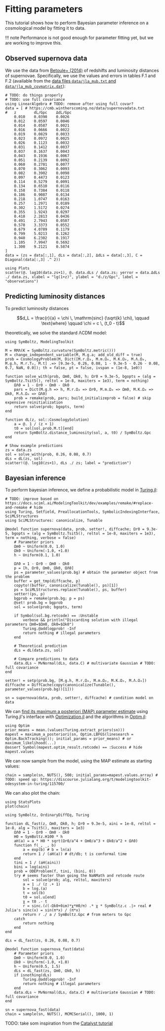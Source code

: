 # Fitting parameters

This tutorial shows how to perform Bayesian parameter inference on a cosmological model by fitting it to data.

!!! note
    Performance is not good enough for parameter fitting yet, but we are working to improve this.

## Observed supernova data

We use the data from [Betoule+ (2014)](https://arxiv.org/abs/1401.4064) of redshifts and luminosity distances of supernovae.
Specifically, we use the values and errors in tables F.1 and F.2
(available from the [data files `data/jla_mub.txt` and `data/jla_mub_covmatrix.dat`](http://supernovae.in2p3.fr/sdss_snls_jla/jla_likelihood_v6.tgz)):
```@example fit
# TODO: do things properly
# TODO: use full covariance
using LinearAlgebra # TODO: remove after using full covar?
data = [ # https://cmb.wintherscoming.no/data/supernovadata.txt
#   z        dL/Gpc    ΔdL/Gpc
    0.010    0.0390    0.0026
    0.012    0.0597    0.0046 
    0.014    0.0587    0.0021 
    0.016    0.0666    0.0022 
    0.019    0.0829    0.0033 
    0.023    0.0972    0.0025 
    0.026    0.1123    0.0032 
    0.031    0.1412    0.0037 
    0.037    0.1637    0.0043 
    0.043    0.1936    0.0067 
    0.051    0.2139    0.0092 
    0.060    0.2701    0.0077 
    0.070    0.3062    0.0093 
    0.082    0.3902    0.0098 
    0.097    0.4473    0.0123 
    0.114    0.5279    0.0091 
    0.134    0.6510    0.0116 
    0.158    0.7384    0.0118 
    0.186    0.9087    0.0134 
    0.218    1.0747    0.0163 
    0.257    1.2971    0.0189 
    0.302    1.5172    0.0274 
    0.355    1.9243    0.0297 
    0.418    2.2813    0.0436 
    0.491    2.7943    0.0507 
    0.578    3.3373    0.0552 
    0.679    4.0789    0.1179 
    0.799    5.0213    0.1262 
    0.940    6.2302    0.1917 
    1.105    7.9947    0.5692 
    1.300    9.2121    0.5874 
]
data = (zs = data[:,1], dLs = data[:,2], ΔdLs = data[:,3], C = Diagonal(data[:,3] .^ 2))

using Plots
scatter(@. log10(data.zs+1), @. data.dLs / data.zs; yerror = data.ΔdLs ./ data.zs, xlabel = "lg(1+z)", ylabel = "dₗ/z/Gpc", label = "observations")
```

## Predicting luminosity distances

To predict luminosity distances
```math
d_L = \frac{r}{a} = \chi \, \mathrm{sinc} (\sqrt{k} \chi),
\qquad \text{where} \qquad
\chi = c \, (t_0 - t)
```
theoretically, we solve the standard ΛCDM model:
```@example fit
using SymBoltz, ModelingToolkit

M = RMΛ(K = SymBoltz.curvature(SymBoltz.metric()))
M = change_independent_variable(M, M.g.a; add_old_diff = true)
prob = CosmologyProblem(M, Dict([M.r.Ω₀, M.m.Ω₀, M.K.Ω₀, M.Λ.Ω₀, M.g.h, M.r.T₀, M.t] .=> [9.3e-5, 0.26, 0.08, 1 - 9.3e-5 - 0.26 - 0.08, 0.7, NaN, 0.0]); th = false, pt = false, ivspan = (1e-8, 1e0))

function solve_with(prob, Ωm0, Ωk0, h; Ωr0 = 9.3e-5, bgopts = (alg = SymBoltz.Tsit5(), reltol = 1e-8, maxiters = 1e3), term = nothing)
    ΩΛ0 = 1 - Ωr0 - Ωm0 - Ωk0
    pars = Dict(M.g.h => h, M.r.Ω₀ => Ωr0, M.m.Ω₀ => Ωm0, M.K.Ω₀ => Ωk0, M.Λ.Ω₀ => ΩΛ0)
    prob = remake(prob, pars; build_initializeprob = false) # skip expensive reinitialization
    return solve(prob; bgopts, term)
end

function dL(z, sol::CosmologySolution)
    a = @. 1 / (z + 1)
    t0 = sol[sol.prob.M.t][end]
    return SymBoltz.distance_luminosity(sol, a, t0) / SymBoltz.Gpc
end

# Show example predictions
zs = data.zs
sol = solve_with(prob, 0.26, 0.08, 0.7)
dLs = dL(zs, sol)
scatter!(@. log10(zs+1), dLs ./ zs; label = "prediction")
```

## Bayesian inference

To perform bayesian inference, we define a probabilistic model in [Turing.jl](https://turinglang.org/):
```@example fit
# TODO: improve based on https://docs.sciml.ai/ModelingToolkit/dev/examples/remake/#replace-and-remake # hide
using Turing, Setfield, PreallocationTools, SymbolicIndexingInterface, SciMLStructures
using SciMLStructures: canonicalize, Tunable

@model function supernova(data, prob, setter!, diffcache; Ωr0 = 9.3e-5, bgopts = (alg = SymBoltz.Tsit5(), reltol = 1e-8, maxiters = 1e3), term = nothing, verbose = false)
    # Parameter priors
    Ωm0 ~ Uniform(0.0, 1.0)
    Ωk0 ~ Uniform(-1.0, +1.0)
    h ~ Uniform(0.1, 1.0)

    ΩΛ0 = 1 - Ωr0 - Ωm0 - Ωk0
    p = [h, Ωr0, Ωm0, Ωk0, ΩΛ0]
    ps = parameter_values(prob.bg) # obtain the parameter object from the problem
    buffer = get_tmp(diffcache, p)
    copyto!(buffer, canonicalize(Tunable(), ps)[1])
    ps = SciMLStructures.replace(Tunable(), ps, buffer)
    setter!(ps, p)
    bgprob = remake(prob.bg; p = ps)
    @set! prob.bg = bgprob
    sol = solve(prob; bgopts, term)

    if Symbol(sol.bg.retcode) == :Unstable
        verbose && println("Discarding solution with illegal parameters Ωm0=$Ωm0, Ωk0=$Ωk0")
        Turing.@addlogprob! -Inf
        return nothing # illegal parameters
    end

    # Theoretical prediction
    dLs = dL(data.zs, sol)

    # Compare predictions to data
    data.dLs ~ MvNormal(dLs, data.C) # multivariate Gaussian # TODO: full covariance
end

setter! = setp(prob.bg, [M.g.h, M.r.Ω₀, M.m.Ω₀, M.K.Ω₀, M.Λ.Ω₀])
diffcache = DiffCache(copy(canonicalize(Tunable(), parameter_values(prob.bg))[1]))

sn = supernova(data, prob, setter!, diffcache) # condition model on data
```
We can [find its maximum a posteriori (MAP) parameter estimate](https://turinglang.org/docs/usage/mode-estimation/) using Turing.jl's interface with [Optimization.jl](https://docs.sciml.ai/Optimization/) and the algorithms in [Optim.jl](https://docs.sciml.ai/Optimization/stable/optimization_packages/optim/):
```@example fit
using Optim
prior_means = mean.(values(Turing.extract_priors(sn)))
mapest = maximum_a_posteriori(sn, Optim.LBFGS(linesearch = Optim.BackTracking()); initial_params = prior_means) # or maximum_likelihood(...)
@assert Symbol(mapest.optim_result.retcode) == :Success # hide
mapest.values
```
We can now sample from the model, using the MAP estimate as starting values:
```@example fit
chain = sample(sn, NUTS(), 500; initial_params=mapest.values.array) # TODO: speed up: https://discourse.julialang.org/t/modelingtoolkit-odesystem-in-turing/115700/
```
We can also plot the chain:
```@example fit
using StatsPlots
plot(chain)
```

```@setup fit
using SymBoltz, OrdinaryDiffEq, Turing

function dL_fast(z, Ωm0, Ωk0, h; Ωr0 = 9.3e-5, aini = 1e-8, reltol = 1e-8, alg = Tsit5(), maxiters = 1e3)
    ΩΛ0 = 1 - Ωr0 - Ωm0 - Ωk0
    H0 = SymBoltz.H100 * h
    aH(a) = a * H0 * sqrt(Ωr0/a^4 + Ωm0/a^3 + Ωk0/a^2 + ΩΛ0)
    function f(_, _, b)
        a = exp(b) # b = ln(a)
        return 1 / (aH(a)) # dt/db; t is conformal time
    end
    tini = 1 / (aH(aini))
    bini = log(aini)
    prob = ODEProblem(f, tini, (bini, 0))
    try # seems faster than going the NaNMath and retcode route
        sol = solve(prob; alg, reltol, maxiters)
        a = 1 ./ (z .+ 1)
        b = log.(a)
        t = sol(b)
        t0 = sol.u[end]
        χ = t0 .- t
        r = sinc.(√(-Ωk0+0im)*χ*H0/π) .* χ * SymBoltz.c .|> real # Julia's sinc(x) = sin(π*x) / (π*x)
        return r ./ a / SymBoltz.Gpc # from meters to Gpc
    catch
        return nothing
    end
end

dLs = dL_fast(zs, 0.26, 0.08, 0.7)

@model function supernova_fast(data)
    # Parameter priors
    Ωm0 ~ Uniform(0.0, 1.0)
    Ωk0 ~ Uniform(-1.0, +1.0)
    h ~ Uniform(0.5, 1.5)
    dLs = dL_fast(zs, Ωm0, Ωk0, h)
    if isnothing(dLs)
        Turing.@addlogprob! -Inf
        return nothing # illegal parameters
    end
    data.dLs ~ MvNormal(dLs, data.C) # multivariate Gaussian # TODO: full covariance
end

sn = supernova_fast(data)
chain = sample(sn, NUTS(), MCMCSerial(), 1000, 1)
```

TODO: take som inspiration from the [Catalyst tutorial](https://docs.sciml.ai/Catalyst/stable/inverse_problems/global_sensitivity_analysis/)
